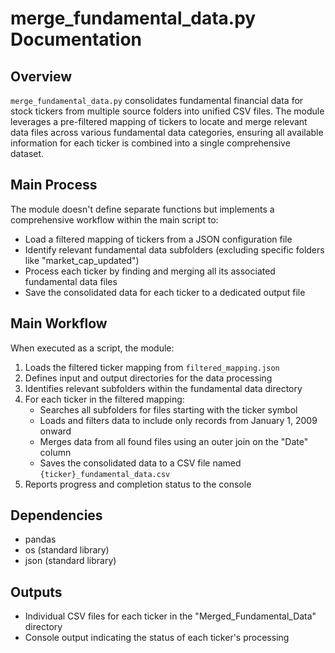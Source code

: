 # merge_fundamental_data.py Documentation

## Overview
`merge_fundamental_data.py` consolidates fundamental financial data for stock tickers from multiple source folders into unified CSV files. The module leverages a pre-filtered mapping of tickers to locate and merge relevant data files across various fundamental data categories, ensuring all available information for each ticker is combined into a single comprehensive dataset.

## Main Process
The module doesn't define separate functions but implements a comprehensive workflow within the main script to:
- Load a filtered mapping of tickers from a JSON configuration file
- Identify relevant fundamental data subfolders (excluding specific folders like "market_cap_updated")
- Process each ticker by finding and merging all its associated fundamental data files
- Save the consolidated data for each ticker to a dedicated output file

## Main Workflow
When executed as a script, the module:
1. Loads the filtered ticker mapping from `filtered_mapping.json`
2. Defines input and output directories for the data processing
3. Identifies relevant subfolders within the fundamental data directory
4. For each ticker in the filtered mapping:
   - Searches all subfolders for files starting with the ticker symbol
   - Loads and filters data to include only records from January 1, 2009 onward
   - Merges data from all found files using an outer join on the "Date" column
   - Saves the consolidated data to a CSV file named `{ticker}_fundamental_data.csv`
5. Reports progress and completion status to the console

## Dependencies
- pandas
- os (standard library)
- json (standard library)

## Outputs
- Individual CSV files for each ticker in the "Merged_Fundamental_Data" directory
- Console output indicating the status of each ticker's processing